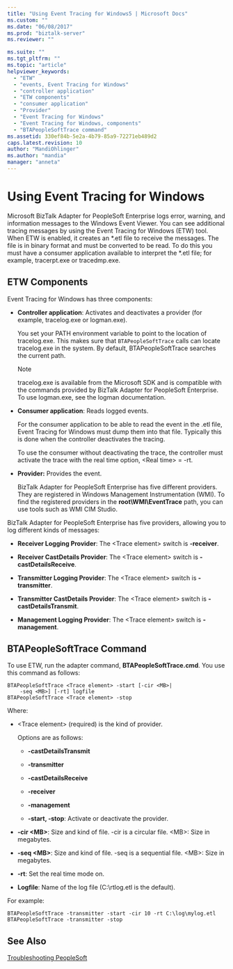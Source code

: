```yaml
---
title: "Using Event Tracing for Windows5 | Microsoft Docs"
ms.custom: ""
ms.date: "06/08/2017"
ms.prod: "biztalk-server"
ms.reviewer: ""

ms.suite: ""
ms.tgt_pltfrm: ""
ms.topic: "article"
helpviewer_keywords: 
  - "ETW"
  - "events, Event Tracing for Windows"
  - "controller application"
  - "ETW components"
  - "consumer application"
  - "Provider"
  - "Event Tracing for Windows"
  - "Event Tracing for Windows, components"
  - "BTAPeopleSoftTrace command"
ms.assetid: 330ef84b-5e2a-4b79-85a9-72271eb489d2
caps.latest.revision: 10
author: "MandiOhlinger"
ms.author: "mandia"
manager: "anneta"
---
```

# Using Event Tracing for Windows
Microsoft BizTalk Adapter for PeopleSoft Enterprise logs error, warning, and information messages to the Windows Event Viewer. You can see additional tracing messages by using the Event Tracing for Windows (ETW) tool. When ETW is enabled, it creates an *.etl file to receive the messages. The file is in binary format and must be converted to be read. To do this you must have a consumer application available to interpret the \*.etl file; for example, tracerpt.exe or tracedmp.exe.  
  
## ETW Components  
 Event Tracing for Windows has three components:  
  
-   **Controller application**: Activates and deactivates a provider (for example, tracelog.exe or logman.exe).  
  
     You set your PATH environment variable to point to the location of tracelog.exe. This makes sure that `BTAPeopleSoftTrace` calls can locate tracelog.exe in the system. By default, BTAPeopleSoftTrace searches the current path.  
  
    > [!NOTE]
    >  tracelog.exe is available from the Microsoft SDK and is compatible with the commands provided by BizTalk Adapter for PeopleSoft Enterprise. To use logman.exe, see the logman documentation.  
  
-   **Consumer application**: Reads logged events.  
  
     For the consumer application to be able to read the event in the .etl file, Event Tracing for Windows must dump them into that file. Typically this is done when the controller deactivates the tracing.  
  
     To use the consumer without deactivating the trace, the controller must activate the trace with the real time option, \<Real time\> = -rt.  
  
-   **Provider:** Provides the event.  
  
     BizTalk Adapter for PeopleSoft Enterprise has five different providers. They are registered in Windows Management Instrumentation (WMI). To find the registered providers in the **root\WMI\EventTrace** path, you can use tools such as WMI CIM Studio.  
  
 BizTalk Adapter for PeopleSoft Enterprise has five providers, allowing you to log different kinds of messages:  
  
-   **Receiver Logging Provider**: The \<Trace element\> switch is **-receiver**.  
  
-   **Receiver CastDetails Provider**: The \<Trace element\> switch is **-castDetailsReceive**.  
  
-   **Transmitter Logging Provider**: The \<Trace element\> switch is **-transmitter**.  
  
-   **Transmitter CastDetails Provider**: The \<Trace element\> switch is **-castDetailsTransmit**.  
  
-   **Management Logging Provider**: The \<Trace element\> switch is **-management**.  
  
## BTAPeopleSoftTrace Command  
 To use ETW, run the adapter command, **BTAPeopleSoftTrace.cmd**. You use this command as follows:  
  
```  
BTAPeopleSoftTrace <Trace element> -start [-cir <MB>|   
    -seq <MB>] [-rt] logfile  
BTAPeopleSoftTrace <Trace element> -stop  
```  
  
 Where:  
  
-   \<Trace element\> (required) is the kind of provider.  
  
     Options are as follows:  
  
    -   **-castDetailsTransmit**  
  
    -   **-transmitter**  
  
    -   **-castDetailsReceive**  
  
    -   **-receiver**  
  
    -   **-management**  
  
    -   **-start, -stop**: Activate or deactivate the provider.  
  
-   **-cir \<MB\>**: Size and kind of file. -cir is a circular file. \<MB\>: Size in megabytes.  
  
-   **-seq \<MB\>**: Size and kind of file. -seq is a sequential file. \<MB\>: Size in megabytes.  
  
-   **-rt**: Set the real time mode on.  
  
-   **Logfile**: Name of the log file (C:\rtlog.etl is the default).  
  
 For example:  
  
```  
BTAPeopleSoftTrace -transmitter -start -cir 10 -rt C:\log\mylog.etl  
BTAPeopleSoftTrace -transmitter -stop  
```  
  
## See Also  
 [Troubleshooting PeopleSoft](../core/troubleshooting-peoplesoft.md)